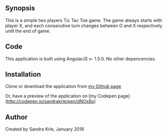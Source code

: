 ## Synopsis

This is a simple two players Tic Tac Toe game. The game always starts with player X, and each consecutive turn changes between O and X respectively until the end of game.

## Code

This application is built using AngularJS v- 1.5.0. 
No other depencencies. 

## Installation

Clone or download the application from [my Github page](https://github.com/SandraKrle/ticTacToe-game)

Or, have a preview of the application on [my Codepen page]
(http://codepen.io/sandrakrle/pen/dNOxBx)

## Author

Created by Sandra Krle, January 2016
